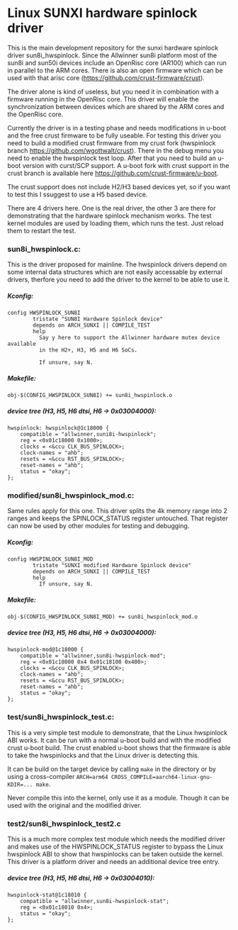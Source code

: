 # Linux SUNXI hardware spinlock driver
This is the main development repository for the sunxi hardware spinlock
driver sun8i_hwspinlock. Since the Allwinner sun8i platform most of the
sun8i and sun50i devices include an OpenRisc core (AR100) which can run
in parallel to the ARM cores. There is also an open firmware which can
be used with that arisc core (https://github.com/crust-firmware/crust).

The driver alone is kind of useless, but you need it in combination with
a firmware running in the OpenRisc core. This driver will enable the
synchronization between devices which are shared by the ARM cores and
the OpenRisc core.

Currently the driver is in a testing phase and needs modifications in
u-boot and the free crust firmware to be fully useable. For testing this
driver you need to build a modified crust firmware from my crust fork
(hwspinlock branch https://github.com/wgottwalt/crust). There in the
debug menu you need to enable the hwspinlock test loop. After that
you need to build an u-boot version with curst/SCP support. A u-boot
fork with crust support in the crust branch is available here
https://github.com/crust-firmware/u-boot.

The crust support does not include H2/H3 based devices yet, so if you
want to test this I ssuggest to use a H5 based device.

There are 4 drivers here. One is the real driver, the other 3 are there
for demonstrating that the hardware spinlock mechanism works. The test
kernel modules are used by loading them, which runs the test. Just
reload them to restart the test.

### sun8i_hwspinlock.c:
This is the driver proposed for mainline. The hwspinlock drivers depend
on some internal data structures which are not easily accessable by
external drivers, therfore you need to add the driver to the kernel to
be able to use it.

##### Kconfig:
```
config HWSPINLOCK_SUN8I
        tristate "SUN8I Hardware Spinlock device"
        depends on ARCH_SUNXI || COMPILE_TEST
        help
          Say y here to support the Allwinner hardware mutex device available
          in the H2+, H3, H5 and H6 SoCs.

          If unsure, say N.
```

##### Makefile:
```
obj-$(CONFIG_HWSPINLOCK_SUN8I) += sun8i_hwspinlock.o
```

##### device tree (H3, H5, H6 dtsi, H6 -> 0x03004000):
```
hwspinlock: hwspinlock@1c18000 {
	compatible = "allwinner,suni8i-hwspinlock";
	reg = <0x01c18000 0x1000>;
	clocks = <&ccu CLK_BUS_SPINLOCK>;
	clock-names = "ahb";
	resets = <&ccu RST_BUS_SPINLOCK>;
	reset-names = "ahb";
	status = "okay";
};
```

### modified/sun8i_hwspinlock_mod.c:

Same rules apply for this one. This driver splits the 4k memory range into
2 ranges and keeps the SPINLOCK_STATUS register untouched. That register
can now be used by other modules for testing and debugging.

##### Kconfig:
```
config HWSPINLOCK_SUN8I_MOD
        tristate "SUNXI modified Hardware Spinlock device"
        depends on ARCH_SUNXI || COMPILE_TEST
        help
          If unsure, say N.
```

##### Makefile:
```
obj-$(CONFIG_HWSPINLOCK_SUN8I_MOD) += sun8i_hwspinlock_mod.o
```

##### device tree (H3, H5, H6 dtsi, H6 -> 0x03004000):
```
hwspinlock-mod@1c18000 {
	compatible = "allwinner,sun8i-hwspinlock-mod";
	reg = <0x01c18000 0x4 0x01c18100 0x400>;
	clocks = <&ccu CLK_BUS_SPINLOCK>;
	clock-names = "ahb";
	resets = <&ccu RST_BUS_SPINLOCK>;
	reset-names = "ahb";
	status = "okay";
};
```

### test/sun8i_hwspinlock_test.c:
This is a very simple test module to demonstrate, that the Linux hwspinlock
ABI works. It can be run with a normal u-boot build and with the modified
crust u-boot build. The crust enabled u-boot shows that the firmware is
able to take the hwspinlocks and that the Linux driver is detecting this.

It can be build on the target device by calling `make` in the directory
or by using a cross-compiler
`ARCH=arm64 CROSS_COMPILE=aarch64-linux-gnu- KDIR=... make`.

Never compile this into the kernel, only use it as a module. Though it
can be used with the original and the modified driver.

### test2/sun8i_hwspinlock_test2.c
This is a much more complex test module which needs the modified driver
and makes use of the HWSPINLOCK_STATUS register to bypass the Linux
hwspinlock ABI to show that hwspinlocks can be taken outside the kernel.
This driver is a platform driver and needs an additional device tree
entry.

##### device tree (H3, H5, H6 dtsi, H6 -> 0x03004010):
```
hwspinlock-stat@1c18010 {
	compatible = "allwinner,sun8i-hwspinlock-stat";
	reg = <0x01c18010 0x4>;
	status = "okay";
};
```
